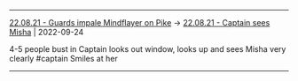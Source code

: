 ***

[22.08.21 - Guards impale Mindflayer on Pike](1%20-%20Sessions/22.08.21%20-%20Guards%20impale%20Mindflayer%20on%20Pike.md) -> [22.08.21 - Captain sees Misha](22.08.21%20-%20Captain%20sees%20Misha.md) | 2022-09-24

4-5 people bust in 
Captain looks out window, looks up and sees Misha very clearly #captain 
Smiles at her

***